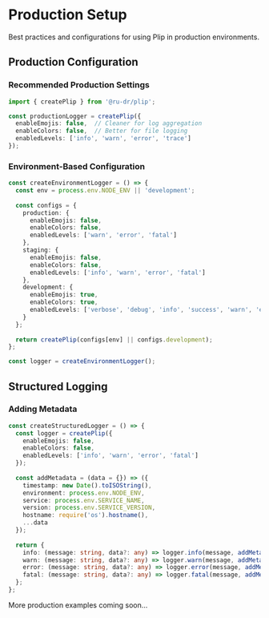# Production Setup

Best practices and configurations for using Plip in production environments.

## Production Configuration

### Recommended Production Settings

```typescript
import { createPlip } from '@ru-dr/plip';

const productionLogger = createPlip({
  enableEmojis: false,  // Cleaner for log aggregation
  enableColors: false,  // Better for file logging
  enabledLevels: ['info', 'warn', 'error', 'trace']
});
```

### Environment-Based Configuration

```typescript
const createEnvironmentLogger = () => {
  const env = process.env.NODE_ENV || 'development';
  
  const configs = {
    production: {
      enableEmojis: false,
      enableColors: false,
      enabledLevels: ['warn', 'error', 'fatal']
    },
    staging: {
      enableEmojis: false,
      enableColors: false,
      enabledLevels: ['info', 'warn', 'error', 'fatal']
    },
    development: {
      enableEmojis: true,
      enableColors: true,
      enabledLevels: ['verbose', 'debug', 'info', 'success', 'warn', 'error', 'fatal']
    }
  };
  
  return createPlip(configs[env] || configs.development);
};

const logger = createEnvironmentLogger();
```

## Structured Logging

### Adding Metadata

```typescript
const createStructuredLogger = () => {
  const logger = createPlip({
    enableEmojis: false,
    enableColors: false,
    enabledLevels: ['info', 'warn', 'error', 'fatal']
  });
  
  const addMetadata = (data = {}) => ({
    timestamp: new Date().toISOString(),
    environment: process.env.NODE_ENV,
    service: process.env.SERVICE_NAME,
    version: process.env.SERVICE_VERSION,
    hostname: require('os').hostname(),
    ...data
  });
  
  return {
    info: (message: string, data?: any) => logger.info(message, addMetadata(data)),
    warn: (message: string, data?: any) => logger.warn(message, addMetadata(data)),
    error: (message: string, data?: any) => logger.error(message, addMetadata(data)),
    fatal: (message: string, data?: any) => logger.fatal(message, addMetadata(data))
  };
};
```

More production examples coming soon...
